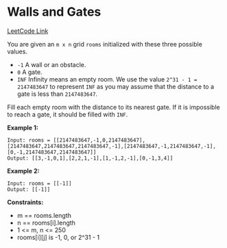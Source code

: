 # Walls and Gates

[LeetCode Link](https://leetcode.com/problems/walls-and-gates/)

You are given an `m x n` grid `rooms` initialized with these three possible values.

- `-1` A wall or an obstacle.
- `0` A gate.
- `INF` Infinity means an empty room. We use the value `2^31 - 1 = 2147483647` to represent `INF` as you may assume that the distance to a gate is less than `2147483647`.

Fill each empty room with the distance to its nearest gate. If it is impossible to reach a gate, it should be filled with `INF`.

**Example 1:**
```
Input: rooms = [[2147483647,-1,0,2147483647],[2147483647,2147483647,2147483647,-1],[2147483647,-1,2147483647,-1],[0,-1,2147483647,2147483647]]
Output: [[3,-1,0,1],[2,2,1,-1],[1,-1,2,-1],[0,-1,3,4]]
```

**Example 2:**
```
Input: rooms = [[-1]]
Output: [[-1]]
```

**Constraints:**
- m == rooms.length
- n == rooms\[i\].length
- 1 <= m, n <= 250
- rooms\[i\]\[j\] is -1, 0, or 2^31 - 1
